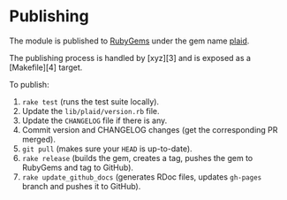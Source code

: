 # Publishing

The module is published to [RubyGems][1] under the gem name [plaid][2].

The publishing process is handled by [xyz][3] and is exposed as a [Makefile][4] target.

To publish:

1. `rake test` (runs the test suite locally).
2. Update the `lib/plaid/version.rb` file. 
3. Update the `CHANGELOG` file if there is any.
4. Commit version and CHANGELOG changes (get the corresponding PR merged).
5. `git pull` (makes sure your `HEAD` is up-to-date).
6. `rake release` (builds the gem, creates a tag, pushes the gem to RubyGems and tag to GitHub).
7. `rake update_github_docs` (generates RDoc files, updates `gh-pages` branch and pushes it to GitHub).

[1]: https://rubygems.org/
[2]: https://rubygems.org/gems/plaid
